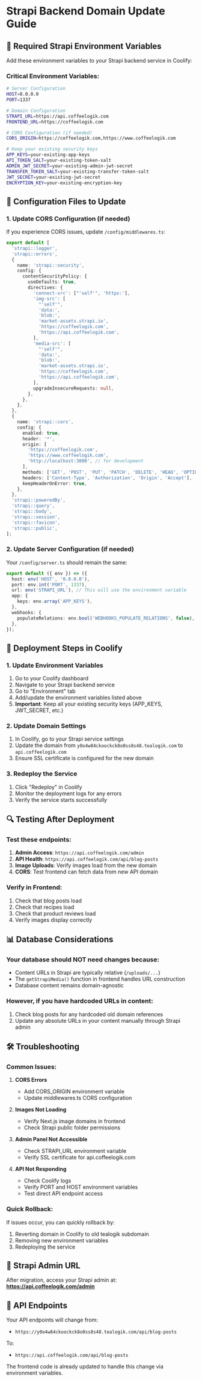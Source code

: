 # Strapi Backend Domain Update Guide

## 🔧 Required Strapi Environment Variables

Add these environment variables to your Strapi backend service in Coolify:

### **Critical Environment Variables:**
```bash
# Server Configuration
HOST=0.0.0.0
PORT=1337

# Domain Configuration
STRAPI_URL=https://api.coffeelogik.com
FRONTEND_URL=https://coffeelogik.com

# CORS Configuration (if needed)
CORS_ORIGIN=https://coffeelogik.com,https://www.coffeelogik.com

# Keep your existing security keys
APP_KEYS=your-existing-app-keys
API_TOKEN_SALT=your-existing-token-salt
ADMIN_JWT_SECRET=your-existing-admin-jwt-secret
TRANSFER_TOKEN_SALT=your-existing-transfer-token-salt
JWT_SECRET=your-existing-jwt-secret
ENCRYPTION_KEY=your-existing-encryption-key
```

## 📝 Configuration Files to Update

### 1. Update CORS Configuration (if needed)
If you experience CORS issues, update `/config/middlewares.ts`:

```typescript
export default [
  'strapi::logger',
  'strapi::errors',
  {
    name: 'strapi::security',
    config: {
      contentSecurityPolicy: {
        useDefaults: true,
        directives: {
          'connect-src': ["'self'", 'https:'],
          'img-src': [
            "'self'",
            'data:',
            'blob:',
            'market-assets.strapi.io',
            'https://coffeelogik.com',
            'https://api.coffeelogik.com',
          ],
          'media-src': [
            "'self'",
            'data:',
            'blob:',
            'market-assets.strapi.io',
            'https://coffeelogik.com',
            'https://api.coffeelogik.com',
          ],
          upgradeInsecureRequests: null,
        },
      },
    },
  },
  {
    name: 'strapi::cors',
    config: {
      enabled: true,
      header: '*',
      origin: [
        'https://coffeelogik.com',
        'https://www.coffeelogik.com',
        'http://localhost:3000', // for development
      ],
      methods: ['GET', 'POST', 'PUT', 'PATCH', 'DELETE', 'HEAD', 'OPTIONS'],
      headers: ['Content-Type', 'Authorization', 'Origin', 'Accept'],
      keepHeaderOnError: true,
    },
  },
  'strapi::poweredBy',
  'strapi::query',
  'strapi::body',
  'strapi::session',
  'strapi::favicon',
  'strapi::public',
];
```

### 2. Update Server Configuration (if needed)
Your `/config/server.ts` should remain the same:

```typescript
export default ({ env }) => ({
  host: env('HOST', '0.0.0.0'),
  port: env.int('PORT', 1337),
  url: env('STRAPI_URL'), // This will use the environment variable
  app: {
    keys: env.array('APP_KEYS'),
  },
  webhooks: {
    populateRelations: env.bool('WEBHOOKS_POPULATE_RELATIONS', false),
  },
});
```

## 🚀 Deployment Steps in Coolify

### 1. Update Environment Variables
1. Go to your Coolify dashboard
2. Navigate to your Strapi backend service
3. Go to "Environment" tab
4. Add/update the environment variables listed above
5. **Important**: Keep all your existing security keys (APP_KEYS, JWT_SECRET, etc.)

### 2. Update Domain Settings
1. In Coolify, go to your Strapi service settings
2. Update the domain from `y0o4w84ckoockck8o0ss8s48.tealogik.com` to `api.coffeelogik.com`
3. Ensure SSL certificate is configured for the new domain

### 3. Redeploy the Service
1. Click "Redeploy" in Coolify
2. Monitor the deployment logs for any errors
3. Verify the service starts successfully

## 🔍 Testing After Deployment

### Test these endpoints:
1. **Admin Access**: `https://api.coffeelogik.com/admin`
2. **API Health**: `https://api.coffeelogik.com/api/blog-posts`
3. **Image Uploads**: Verify images load from the new domain
4. **CORS**: Test frontend can fetch data from new API domain

### Verify in Frontend:
1. Check that blog posts load
2. Check that recipes load
3. Check that product reviews load
4. Verify images display correctly

## 📊 Database Considerations

### Your database should NOT need changes because:
- Content URLs in Strapi are typically relative (`/uploads/...`)
- The `getStrapiMedia()` function in frontend handles URL construction
- Database content remains domain-agnostic

### However, if you have hardcoded URLs in content:
1. Check blog posts for any hardcoded old domain references
2. Update any absolute URLs in your content manually through Strapi admin

## 🛠️ Troubleshooting

### Common Issues:

1. **CORS Errors**
   - Add CORS_ORIGIN environment variable
   - Update middlewares.ts CORS configuration

2. **Images Not Loading**
   - Verify Next.js image domains in frontend
   - Check Strapi public folder permissions

3. **Admin Panel Not Accessible**
   - Check STRAPI_URL environment variable
   - Verify SSL certificate for api.coffeelogik.com

4. **API Not Responding**
   - Check Coolify logs
   - Verify PORT and HOST environment variables
   - Test direct API endpoint access

### Quick Rollback:
If issues occur, you can quickly rollback by:
1. Reverting domain in Coolify to old tealogik subdomain
2. Removing new environment variables
3. Redeploying the service

## 📱 Strapi Admin URL

After migration, access your Strapi admin at:
**https://api.coffeelogik.com/admin**

## 🔄 API Endpoints

Your API endpoints will change from:
- `https://y0o4w84ckoockck8o0ss8s48.tealogik.com/api/blog-posts`

To:
- `https://api.coffeelogik.com/api/blog-posts`

The frontend code is already updated to handle this change via environment variables.